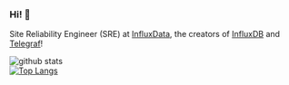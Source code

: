 ### Hi! 👋

Site Reliability Engineer (SRE) at [InfluxData](https://github.com/influxdata), the creators of [InfluxDB](https://github.com/influxdata/influxdb) and [Telegraf](https://github.com/influxdata/telegraf)!


![github stats](https://github-readme-stats.vercel.app/api?username=jdockerty&include_all_commits&show_icons=true&theme=dracula)
<br>
[![Top Langs](https://github-readme-stats.vercel.app/api/top-langs/?username=jdockerty&theme=dracula)](https://github.com/anuraghazra/github-readme-stats)
